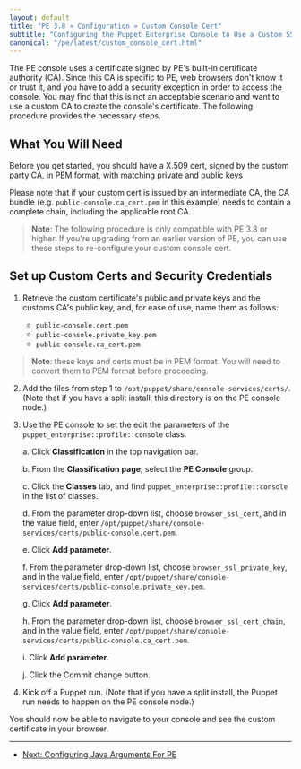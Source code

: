 ```yaml
---
layout: default
title: "PE 3.8 » Configuration » Custom Console Cert"
subtitle: "Configuring the Puppet Enterprise Console to Use a Custom SSL Certificate"
canonical: "/pe/latest/custom_console_cert.html"
---
```


The PE console uses a certificate signed by PE's built-in certificate authority (CA). Since this CA is specific to PE, web browsers don't know it or trust it, and you have to add a security exception in order to access the console. You may find that this is not an acceptable scenario and want to use a custom CA to create the console's certificate. The following procedure provides the necessary steps.

## What You Will Need

Before you get started, you should have a X.509 cert, signed by the custom party CA, in PEM format, with matching private and public keys

Please note that if your custom cert is issued by an intermediate CA, the CA bundle (e.g. `public-console.ca_cert.pem` in this example) needs to contain a complete chain, including the applicable root CA.

>**Note**: The following procedure is only compatible with PE 3.8 or higher. If you're upgrading from an earlier version of PE, you can use these steps to re-configure your custom console cert.

## Set up Custom Certs and Security Credentials

1. Retrieve the custom certificate's public and private keys and the customs CA's public key, and, for ease of use, name them as follows:

   * `public-console.cert.pem`
   * `public-console.private_key.pem`
   * `public-console.ca_cert.pem`

> **Note**: these keys and certs must be in PEM format. You will need to convert them to PEM format before proceeding.

2. Add the files from step 1 to `/opt/puppet/share/console-services/certs/`. (Note that if you have a split install, this directory is on the PE console node.)
3. Use the PE console to set the edit the parameters of the `puppet_enterprise::profile::console` class.

   a. Click __Classification__ in the top navigation bar.

   b. From the __Classification page__, select the __PE Console__ group.

   c. Click the __Classes__ tab, and find `puppet_enterprise::profile::console` in the list of classes.

   d. From the parameter drop-down list, choose `browser_ssl_cert`, and in the value field, enter `/opt/puppet/share/console-services/certs/public-console.cert.pem`.

   e. Click __Add parameter__.

   f. From the parameter drop-down list, choose `browser_ssl_private_key`, and in the value field, enter `/opt/puppet/share/console-services/certs/public-console.private_key.pem`.

   g. Click __Add parameter__.

   h. From the parameter drop-down list, choose `browser_ssl_cert_chain`, and in the value field, enter `/opt/puppet/share/console-services/certs/public-console.ca_cert.pem`.

   i. Click __Add parameter__.

   j. Click the Commit change button.

4. Kick off a Puppet run. (Note that if you have a split install, the Puppet run needs to happen on the PE console node.)

You should now be able to navigate to your console and see the custom certificate in your browser.

* * *

- [Next: Configuring Java Arguments For PE ](./config_java_args.html)
